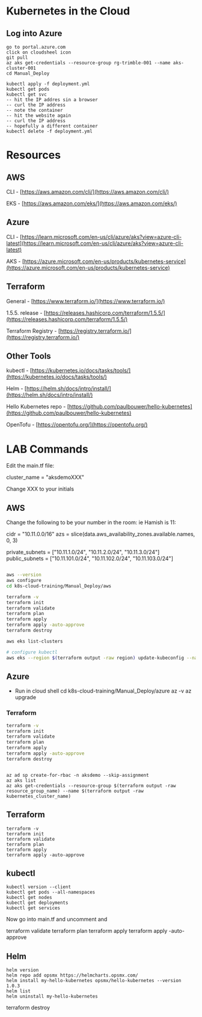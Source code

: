 # Kubernetes in the Cloud

## Log into Azure

``` text
go to portal.azure.com
click on cloudsheel icon
git pull
az aks get-credentials --resource-group rg-trimble-001 --name aks-cluster-001
cd Manual_Deploy

kubectl apply -f deployment.yml
kubectl get pods
kubectl get svc
-- hit the IP addres sin a browser
-- curl the IP address
-- note the container
-- hit the website again
-- curl the IP address
-- hopefully a different container
kubectl delete -f deployment.yml

```

# Resources

## AWS

CLI - [https://aws.amazon.com/cli/](https://aws.amazon.com/cli/)

EKS - [https://aws.amazon.com/eks/](https://aws.amazon.com/eks/)

## Azure

CLI - [https://learn.microsoft.com/en-us/cli/azure/aks?view=azure-cli-latest](https://learn.microsoft.com/en-us/cli/azure/aks?view=azure-cli-latest)

AKS - [https://azure.microsoft.com/en-us/products/kubernetes-service](https://azure.microsoft.com/en-us/products/kubernetes-service)

## Terraform

General - [https://www.terraform.io/](https://www.terraform.io/)

1.5.5. release - [https://releases.hashicorp.com/terraform/1.5.5/](https://releases.hashicorp.com/terraform/1.5.5/)

Terraform Registry - [https://registry.terraform.io/](https://registry.terraform.io/)

## Other Tools

kubectl - [https://kubernetes.io/docs/tasks/tools/](https://kubernetes.io/docs/tasks/tools/)

Helm - [https://helm.sh/docs/intro/install/](https://helm.sh/docs/intro/install/)

Hello Kubernetes repo - [https://github.com/paulbouwer/hello-kubernetes](https://github.com/paulbouwer/hello-kubernetes)

OpenTofu - [https://opentofu.org/](https://opentofu.org/)

# LAB Commands

Edit the main.tf file:

cluster_name = "aksdemoXXX"

Change XXX to your initials

## AWS

Change the following to be your number in the room:  ie Hamish is 11:

  cidr = "10.11.0.0/16"
  azs  = slice(data.aws_availability_zones.available.names, 0, 3)

  private_subnets = ["10.11.1.0/24", "10.11.2.0/24", "10.11.3.0/24"]
  public_subnets  = ["10.11.101.0/24", "10.11.102.0/24", "10.11.103.0/24"]


``` bash

aws --version
aws configure
cd k8s-cloud-training/Manual_Deploy/aws

terraform -v
terraform init
terraform validate
terraform plan
terraform apply
terraform apply -auto-approve
terraform destroy

aws eks list-clusters

# configure kubectl
aws eks --region $(terraform output -raw region) update-kubeconfig --name $(terraform output -raw cluster_name)
```

## Azure

- Run in cloud shell
cd k8s-cloud-training/Manual_Deploy/azure
az -v
az upgrade

### Terraform

``` bash
terraform -v
terraform init
terraform validate
terraform plan
terraform apply
terraform apply -auto-approve
terraform destroy
```

```

az ad sp create-for-rbac -n aksdemo --skip-assignment
az aks list
az aks get-credentials --resource-group $(terraform output -raw resource_group_name) --name $(terraform output -raw kubernetes_cluster_name)
```

## Terraform

```
terraform -v
terraform init
terraform validate
terraform plan
terraform apply
terraform apply -auto-approve
```

## kubectl

```
kubectl version --client
kubectl get pods --all-namespaces
kubectl get nodes
kubectl get deployments
kubectl get services
```

Now go into main.tf and uncomment and 

terraform validate
terraform plan
terraform apply
terraform apply -auto-approve

## Helm

```
helm version
helm repo add opsmx https://helmcharts.opsmx.com/
helm install my-hello-kubernetes opsmx/hello-kubernetes --version 1.0.3
helm list
helm uninstall my-hello-kubernetes
```

terraform destroy
